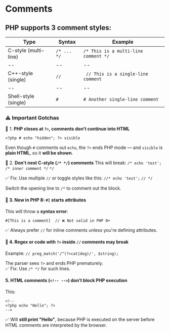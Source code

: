 
# Comments

## PHP supports 3 comment styles:
Type| Syntax |Example
|--|--|--
C-style (multi-line) |`/* ... */`|`/* This is a multi-line comment */`
|--|--|--
C++-style (single) |`//`  |` // This is a single-line comment`
|--|--|--
Shell-style (single)| `#` |`# Another single-line comment`


### ⚠️ **Important Gotchas**

🔸 1. **PHP closes at `?>`, comments don’t continue into HTML**

    <?php # echo "hidden"; ?> visible
Even though `#` comments out `echo`, the `?>` ends PHP mode — and `visible` is **plain HTML**, so it **will be shown**.

🔸 2. **Don't nest C-style (`/* */`) comments**
This will break:
`/*
echo 'test'; /* inner comment */`
`*/`

✅ Fix: Use multiple `//` or toggle styles like this:
`//*
echo 'test';`
`// */`

Switch the opening line to `/*` to comment out the block.

#### 🔸 3. **New in PHP 8: `#[` starts attributes**

This will throw a **syntax error**:

`#[This is a comment]  // ❌ Not valid in PHP 8+`

✅ Always prefer `//` for inline comments unless you're defining attributes.

#### 🔸 4. **Regex or code with `?>` inside `//` comments may break**

Example:
`// preg_match('/^(?>cat|dog)/', $string);`

The parser sees `?>` and ends PHP prematurely.  
✅ Fix: Use `/* */` for such lines.

#### 5. **HTML comments (`<!-- -->`) don’t block PHP execution**

This:

    <!--
    <?php echo "Hello"; ?>
    -->
    
   ✅ Will **still print "Hello"**, because PHP is executed on the server before HTML comments are interpreted by the browser.

